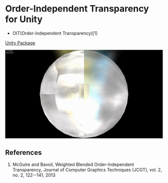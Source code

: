 Order-Independent Transparency for Unity
==========
* OIT(Order-Independent Transparency)[1]

[Unity Package](WeightedOIT.unitypackage)

[![ScreenShot](Thumbnail.jpg)](https://vimeo.com/114411019)

## References
 1. McGuire and Bavoil, Weighted Blended Order-Independent Transparency, Journal of Computer Graphics Techniques (JCGT), vol. 2, no. 2, 122--141, 2013 
